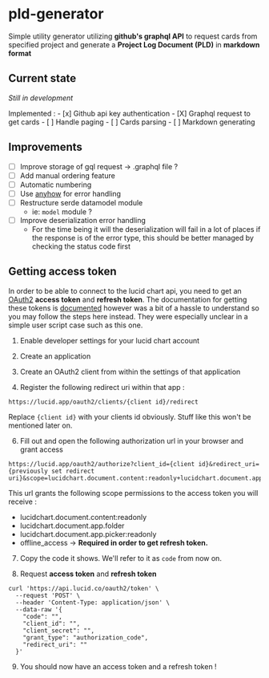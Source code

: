 # pld-generator

Simple utility generator utilizing **github's graphql API** to request cards from specified project and generate a **Project Log Document (PLD)** in **markdown format**

## Current state

*Still in development*

Implemented :
    - [x] Github api key authentication
    - [X] Graphql request to get cards
      - [ ] Handle paging
    - [ ] Cards parsing
    - [ ] Markdown generating

## Improvements

- [ ] Improve storage of gql request &rarr; .graphql file ?
- [ ] Add manual ordering feature
- [ ] Automatic numbering
- [ ] Use [anyhow](https://github.com/dtolnay/anyhow) for error handling
- [ ] Restructure serde datamodel module
    - ie: `model` module ?
- [ ] Improve deserialization error handling
  - For the time being it will the deserialization will fail in a lot of places if the response is of the error type, this should be better managed by checking the status code first

## Getting access token

In order to be able to connect to the lucid chart api, you need to get an [OAuth2](https://oauth.net/2/) **access token** and **refresh token**. The documentation for getting these tokens is [documented]() however was a bit of a hassle to understand so you may follow the steps here instead. They were especially unclear in a simple user script case such as this one.

1. Enable developer settings for your lucid chart account

2. Create an application

3. Create an OAuth2 client from within the settings of that application

5. Register the following redirect uri within that app :

`https://lucid.app/oauth2/clients/{client id}/redirect`

Replace `{client id}` with your clients id obviously. Stuff like this won't be mentioned later on.

6. Fill out and open the following authorization url in your browser and grant access

```
https://lucid.app/oauth2/authorize?client_id={client id}&redirect_uri={previously set redirect uri}&scope=lucidchart.document.content:readonly+lucidchart.document.app.folder+lucidchart.document.app.picker:readonly+offline_access
```

This url grants the following scope permissions to the access token you will receive :

- lucidchart.document.content:readonly
- lucidchart.document.app.folder
- lucidchart.document.app.picker:readonly
- offline_access &rarr; **Required in order to get refresh token.**

7. Copy the code it shows. We'll refer to it as `code` from now on.

8. Request **access token** and **refresh token**

```curl
curl 'https://api.lucid.co/oauth2/token' \
  --request 'POST' \
  --header 'Content-Type: application/json' \
  --data-raw '{
    "code": "",
    "client_id": "",
    "client_secret": "",
    "grant_type": "authorization_code",
    "redirect_uri": ""
  }'
```

9. You should now have an access token and a refresh token !